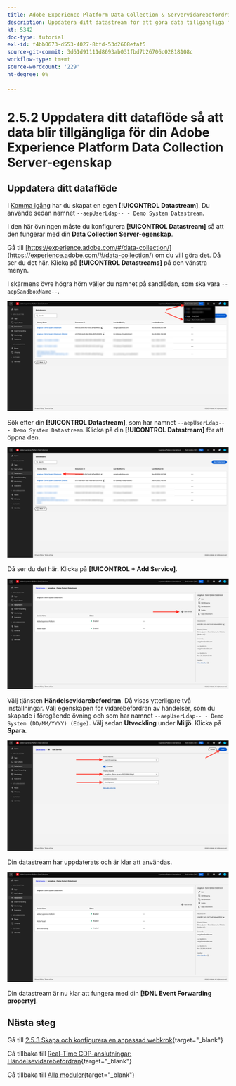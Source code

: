 ```yaml
---
title: Adobe Experience Platform Data Collection & Servervidarebefordring i realtid - Uppdatera ditt dataflöde och gör data tillgängliga för din Adobe Experience Platform Data Collection Server-egenskap
description: Uppdatera ditt datastream för att göra data tillgängliga för din Adobe Experience Platform Data Collection Server-egenskap
kt: 5342
doc-type: tutorial
exl-id: f4bb0673-d553-4027-8bfd-53d2608efaf5
source-git-commit: 3d61d91111d8693ab031fbd7b26706c02818108c
workflow-type: tm+mt
source-wordcount: '229'
ht-degree: 0%

---
```


# 2.5.2 Uppdatera ditt dataflöde så att data blir tillgängliga för din Adobe Experience Platform Data Collection Server-egenskap

## Uppdatera ditt dataflöde

I [Komma igång](./../../../getting-started/gettingstarted/ex2.md) har du skapat en egen **[!UICONTROL Datastream]**. Du använde sedan namnet `--aepUserLdap-- - Demo System Datastream`.

I den här övningen måste du konfigurera **[!UICONTROL Datastream]** så att den fungerar med din **Data Collection Server-egenskap**.

Gå till [https://experience.adobe.com/#/data-collection/](https://experience.adobe.com/#/data-collection/) om du vill göra det. Då ser du det här. Klicka på **[!UICONTROL Datastreams]** på den vänstra menyn.

I skärmens övre högra hörn väljer du namnet på sandlådan, som ska vara `--aepSandboxName--`.

![Klicka på ikonen Edge-konfiguration i den vänstra navigeringen](./images/edgeconfig1b.png)

Sök efter din **[!UICONTROL Datastream]**, som har namnet `--aepUserLdap-- - Demo System Datastream`. Klicka på din **[!UICONTROL Datastream]** för att öppna den.

![WebSDK](./images/websdk0.png)

Då ser du det här. Klicka på **[!UICONTROL + Add Service]**.

![WebSDK](./images/websdk3.png)

Välj tjänsten **Händelsevidarebefordran**. Då visas ytterligare två inställningar. Välj egenskapen för vidarebefordran av händelser, som du skapade i föregående övning och som har namnet `--aepUserLdap-- - Demo System (DD/MM/YYYY) (Edge)`. Välj sedan **Utveckling** under **Miljö**. Klicka på **Spara**.

![WebSDK](./images/websdk4.png)

Din datastream har uppdaterats och är klar att användas.

![WebSDK](./images/websdk8a.png)

Din datastream är nu klar att fungera med din **[!DNL Event Forwarding property]**.

## Nästa steg

Gå till [2.5.3 Skapa och konfigurera en anpassad webkrok](./ex3.md){target="_blank"}

Gå tillbaka till [Real-Time CDP-anslutningar: Händelsevidarebefordran](./aep-data-collection-ssf.md){target="_blank"}

Gå tillbaka till [Alla moduler](./../../../../overview.md){target="_blank"}
